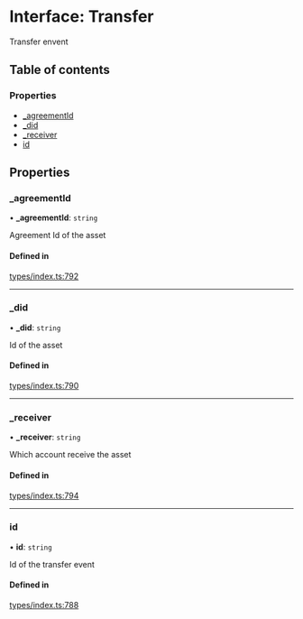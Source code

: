 # Interface: Transfer

Transfer envent

## Table of contents

### Properties

- [\_agreementId](Transfer.md#_agreementid)
- [\_did](Transfer.md#_did)
- [\_receiver](Transfer.md#_receiver)
- [id](Transfer.md#id)

## Properties

### \_agreementId

• **\_agreementId**: `string`

Agreement Id of the asset

#### Defined in

[types/index.ts:792](https://github.com/nevermined-io/react-components/blob/f13a3b1/catalog/src/types/index.ts#L792)

___

### \_did

• **\_did**: `string`

Id of the asset

#### Defined in

[types/index.ts:790](https://github.com/nevermined-io/react-components/blob/f13a3b1/catalog/src/types/index.ts#L790)

___

### \_receiver

• **\_receiver**: `string`

Which account receive the asset

#### Defined in

[types/index.ts:794](https://github.com/nevermined-io/react-components/blob/f13a3b1/catalog/src/types/index.ts#L794)

___

### id

• **id**: `string`

Id of the transfer event

#### Defined in

[types/index.ts:788](https://github.com/nevermined-io/react-components/blob/f13a3b1/catalog/src/types/index.ts#L788)
